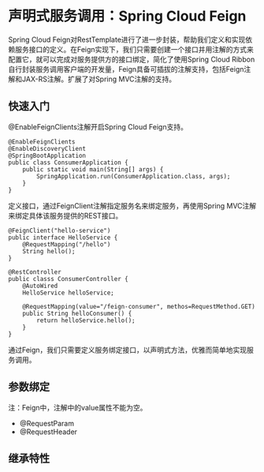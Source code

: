 # 声明式服务调用：Spring Cloud Feign

Spring Cloud Feign对RestTemplate进行了进一步封装，帮助我们定义和实现依赖服务接口的定义。在Feign实现下，我们只需要创建一个接口并用注解的方式来配置它，就可以完成对服务提供方的接口绑定，简化了使用Spring Cloud Ribbon自行封装服务调用客户端的开发量，Feign具备可插拔的注解支持，包括Feign注解和JAX-RS注解。扩展了对Spring MVC注解的支持。

## 快速入门

@EnableFeignClients注解开启Spring Cloud Feign支持。

	@EnableFeignClients
	@EnableDiscoveryClient
	@SpringBootApplication
	public class ConsumerApplication {
		public static void main(String[] args) {
			SpringApplication.run(ConsumerApplication.class, args);
		}
	}

定义接口，通过FeignClient注解指定服务名来绑定服务，再使用Spring MVC注解来绑定具体该服务提供的REST接口。

	@FeignClient("hello-service")
	public interface HelloService {
		@RequestMapping("/hello")
		String hello();
	}

	@RestController
	public classs ConsumerController {
		@AutoWired
		HelloService helloService;

		@RequestMapping(value="/feign-consumer", methos=RequestMethod.GET)
		public String helloConsumer() {
			return helloService.hello();
		}
	}

通过Feign，我们只需要定义服务绑定接口，以声明式方法，优雅而简单地实现服务调用。

## 参数绑定

注：Feign中，注解中的value属性不能为空。

- @RequestParam
- @RequestHeader

## 继承特性